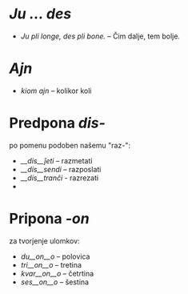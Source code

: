 # *Ju … des*

- *Ju pli longe, des pli bone.* – Čim dalje, tem bolje.
 

# *Ajn*

- *kiom ajn* – kolikor koli
 

# Predpona *dis-*

po pomenu podoben našemu "raz-":

- *__dis__ĵeti* – razmetati
- *__dis__sendi* – razposlati
- *__dis__tranĉi* - razrezati
- 

# Pripona *-on*

za tvorjenje ulomkov:

- *du__on__o*   – polovica
- *tri__on__o*  – tretina
- *kvar__on__o* – četrtina
- *ses__on__o*  – šestina
 
